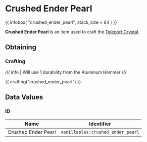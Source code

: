 # Crushed Ender Pearl

{{ infobox(
  "crushed_ender_pearl",
  stack_size = 64
) }}

**Crushed Ender Pearl** is an item used to craft the [Teleport Crystal](../tools/teleport_crystal.md).

## Obtaining

### Crafting

/// info | Will use 1 durability from the Aluminum Hammer
///

{{ crafting("crushed_ender_pearl") }}

## Data Values

### ID

| Name                | Identifier                        |
|---------------------|-----------------------------------|
| Crushed Ender Pearl | `vanillaplus:crushed_ender_pearl` |